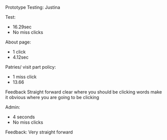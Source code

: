 Prototype Testing: Justina


Test:
- 16.29sec
- No miss clicks

About page:
- 1 click
- 4.12sec

Patries/ visit part policy:
- 1 miss click
- 13.66

Feedback
Straight forward clear where you should be clicking words make it obvious where you are going to be clicking

Admin:
- 4 seconds
- No miss clicks

Feedback:
Very straight forward
